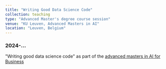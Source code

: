 ```yaml
---
title: "Writing Good Data Science Code"
collection: teaching
type: "Advanced Master's degree course session"
venue: "KU Leuven, Advanced Masters in AI"
location: "Leuven, Belgium"
---
```

### 2024-...
"Writing good data science code" as part of the [advanced masters in AI for Business](https://www.kuleuven.be/programmes/master-artificial-intelligence-business-industry)
